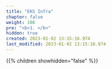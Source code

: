 ```yaml
---
title: "EKS Infra"
chapter: false
weight: 100
pre: "<b>1. </b>"
hidden: true
created: 2023-01-02 13:15:16.974
last_modified: 2023-01-02 13:15:16.974
---
```


{{% children showhidden="false" %}}

